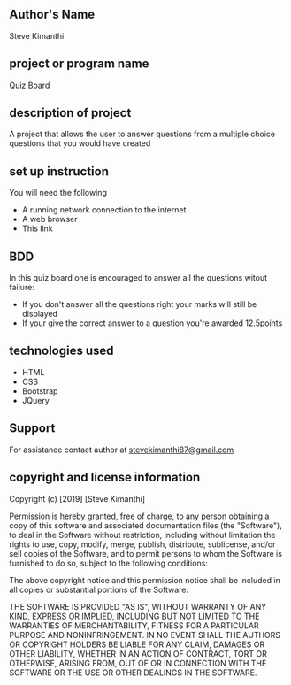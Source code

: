 ## Author's Name
Steve Kimanthi

## project or program name
Quiz Board

## description of project
A project that allows the user to answer questions from a multiple choice questions that you would have created

## set up instruction
You will need the following
- A running network connection to the internet
- A web browser
- This link

## BDD
In this quiz board one is encouraged to answer all the questions witout failure:
* If you don't answer all the questions right your marks will still be displayed
* If your give the correct answer to a question you're awarded 12.5points

## technologies used
* HTML
* CSS
* Bootstrap
* JQuery

## Support
For assistance contact author at stevekimanthi87@gmail.com

## copyright and license information
Copyright (c) [2019] [Steve Kimanthi]

Permission is hereby granted, free of charge, to any person obtaining a copy of this software and associated documentation files (the "Software"), to deal in the Software without restriction, including without limitation the rights to use, copy, modify, merge, publish, distribute, sublicense, and/or sell copies of the Software, and to permit persons to whom the Software is furnished to do so, subject to the following conditions:

The above copyright notice and this permission notice shall be included in all copies or substantial portions of the Software.

THE SOFTWARE IS PROVIDED "AS IS", WITHOUT WARRANTY OF ANY KIND, EXPRESS OR IMPLIED, INCLUDING BUT NOT LIMITED TO THE WARRANTIES OF MERCHANTABILITY, FITNESS FOR A PARTICULAR PURPOSE AND NONINFRINGEMENT. IN NO EVENT SHALL THE AUTHORS OR COPYRIGHT HOLDERS BE LIABLE FOR ANY CLAIM, DAMAGES OR OTHER LIABILITY, WHETHER IN AN ACTION OF CONTRACT, TORT OR OTHERWISE, ARISING FROM, OUT OF OR IN CONNECTION WITH THE SOFTWARE OR THE USE OR OTHER DEALINGS IN THE SOFTWARE.
